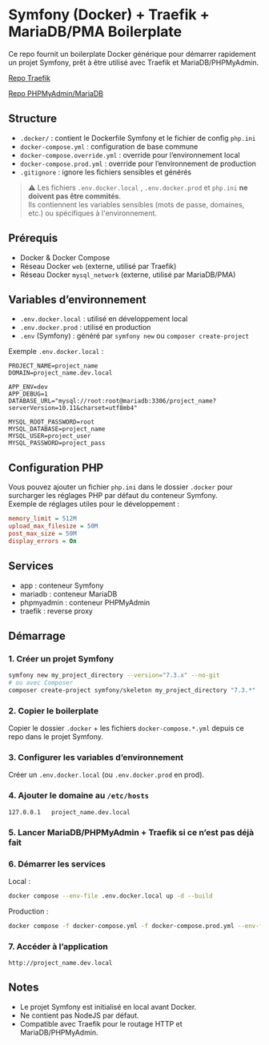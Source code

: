 # Symfony (Docker) + Traefik + MariaDB/PMA Boilerplate

Ce repo fournit un boilerplate Docker générique pour démarrer rapidement un projet Symfony, prêt à être utilisé avec Traefik et MariaDB/PHPMyAdmin.

[Repo Traefik](https://github.com/JoAnisky/traefik)

[Repo PHPMyAdmin/MariaDB](https://github.com/JoAnisky/phpmyadmin-mariadb)

## Structure

- `.docker/` : contient le Dockerfile Symfony et le fichier de config `php.ini`
- `docker-compose.yml` : configuration de base commune
- `docker-compose.override.yml` : override pour l’environnement local
- `docker-compose.prod.yml` : override pour l’environnement de production
- `.gitignore` : ignore les fichiers sensibles et générés

> ⚠️ Les fichiers `.env.docker.local` , `.env.docker.prod` et `php.ini` **ne doivent pas être commités**.  
Ils contiennent les variables sensibles (mots de passe, domaines, etc.) ou spécifiques à l'environnement.

## Prérequis

- Docker & Docker Compose
- Réseau Docker `web` (externe, utilisé par Traefik)
- Réseau Docker `mysql_network` (externe, utilisé par MariaDB/PMA)

## Variables d’environnement

- `.env.docker.local` : utilisé en développement local
- `.env.docker.prod` : utilisé en production
- `.env` (Symfony) : généré par `symfony new` ou `composer create-project`

Exemple `.env.docker.local` :

```env
PROJECT_NAME=project_name
DOMAIN=project_name.dev.local

APP_ENV=dev
APP_DEBUG=1
DATABASE_URL="mysql://root:root@mariadb:3306/project_name?serverVersion=10.11&charset=utf8mb4"

MYSQL_ROOT_PASSWORD=root
MYSQL_DATABASE=project_name
MYSQL_USER=project_user
MYSQL_PASSWORD=project_pass
```
## Configuration PHP

Vous pouvez ajouter un fichier `php.ini` dans le dossier `.docker` pour surcharger les réglages PHP par défaut du conteneur Symfony.  
Exemple de réglages utiles pour le développement :

```ini
memory_limit = 512M
upload_max_filesize = 50M
post_max_size = 50M
display_errors = On
```

## Services
- app : conteneur Symfony
- mariadb : conteneur MariaDB
- phpmyadmin : conteneur PHPMyAdmin
- traefik : reverse proxy

## Démarrage
### 1. Créer un projet Symfony

```bash
symfony new my_project_directory --version="7.3.x" --no-git
# ou avec Composer
composer create-project symfony/skeleton my_project_directory "7.3.*"
```

### 2. Copier le boilerplate

Copier le dossier `.docker` + les fichiers `docker-compose.*.yml` depuis ce repo dans le projet Symfony.

### 3. Configurer les variables d’environnement
Créer un `.env.docker.local` (ou `.env.docker.prod` en prod).

### 4. Ajouter le domaine au `/etc/hosts`

```text
127.0.0.1   project_name.dev.local
````

### 5. Lancer MariaDB/PHPMyAdmin + Traefik si ce n’est pas déjà fait

### 6. Démarrer les services
Local : 
```bash
docker compose --env-file .env.docker.local up -d --build
```
Production :
```bash
docker compose -f docker-compose.yml -f docker-compose.prod.yml --env-file .env.docker.prod up -d --build
```

### 7. Accéder à l’application

```text
http://project_name.dev.local
````

## Notes
- Le projet Symfony est initialisé en local avant Docker.
- Ne contient pas NodeJS par défaut.
- Compatible avec Traefik pour le routage HTTP et MariaDB/PHPMyAdmin.